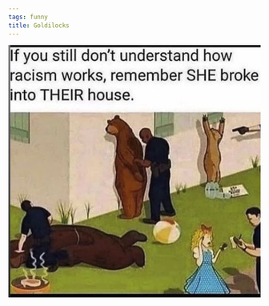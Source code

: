 ```yaml
---
tags: funny
title: Goldilocks
---
```


![3bears](https://raw.githubusercontent.com/muneer78/muneer78.github.io/master/images/3bears.png)
